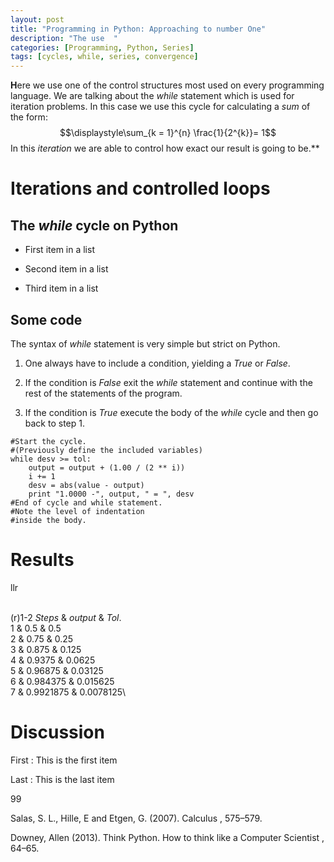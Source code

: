 ```yaml
---
layout: post
title: "Programming in Python: Approaching to number One"
description: "The use  "
categories: [Programming, Python, Series] 
tags: [cycles, while, series, convergence]
---
```


**H**ere we use one of the control structures most used on every
programming language. We are talking about the *while* statement which
is used for iteration problems. In this case we use this cycle for
calculating a *sum* of the form:
$$\displaystyle\sum_{k = 1}^{n} \frac{1}{2^{k}}= 1$$ In this *iteration*
we are able to control how exact our result is going to be.**

Iterations and controlled loops
===============================

The *while* cycle on Python
---------------------------

-   First item in a list

-   Second item in a list

-   Third item in a list

Some code
---------

The syntax of *while* statement is very simple but strict on Python.

1.  One always have to include a condition, yielding a *True* or
    *False*.

2.  If the condition is *False* exit the *while* statement and continue
    with the rest of the statements of the program.

3.  If the condition is *True* execute the body of the *while* cycle and
    then go back to step 1.

<!-- -->

    #Start the cycle. 
    #(Previously define the included variables)
    while desv >= tol:                                                                                                                                                        
        output = output + (1.00 / (2 ** i))                                                                                                                                   
        i += 1                                                                                                                                                                
        desv = abs(value - output)                                                                                                                                            
        print "1.0000 -", output, " = ", desv
    #End of cycle and while statement.
    #Note the level of indentation
    #inside the body.

Results
=======

llr

\
(r)1-2 $Steps$ & $output$ & $Tol.$\
$1$ & $0.5$ & $0.5$\
$2$ & $0.75$ & $0.25$\
$3$ & $0.875$ & $0.125$\
$4$ & $0.9375$ & $0.0625$\
$5$ & $0.96875$ & $0.03125$\
$6$ & $0.984375$ & $0.015625$\
$7$ & $0.9921875$ & $0.0078125$\

Discussion
==========

First
:   This is the first item

Last
:   This is the last item

99

Salas, S. L., Hille, E and Etgen, G. (2007). Calculus , 575–579.

Downey, Allen (2013). Think Python. How to think like a Computer
Scientist , 64–65.



